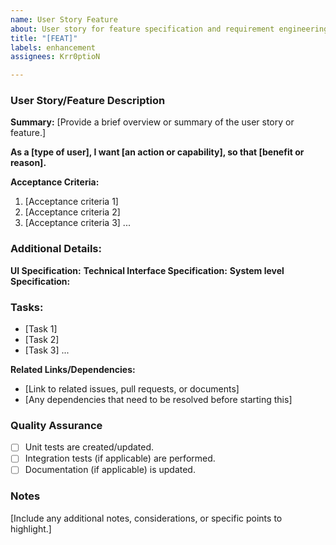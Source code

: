 ```yaml
---
name: User Story Feature
about: User story for feature specification and requirement engineering
title: "[FEAT]"
labels: enhancement
assignees: Krr0ptioN

---
```


### User Story/Feature Description

**Summary:**
[Provide a brief overview or summary of the user story or feature.]

**As a [type of user], I want [an action or capability], so that [benefit or reason].**

**Acceptance Criteria:**
1. [Acceptance criteria 1]
2. [Acceptance criteria 2]
3. [Acceptance criteria 3]
   ...

### **Additional Details:**
**UI Specification:**
**Technical Interface Specification:**
**System level Specification:**

### **Tasks:**
- [Task 1]
- [Task 2]
- [Task 3]
  ...

**Related Links/Dependencies:**
- [Link to related issues, pull requests, or documents]
- [Any dependencies that need to be resolved before starting this]

### Quality Assurance

- [ ] Unit tests are created/updated.
- [ ] Integration tests (if applicable) are performed.
- [ ] Documentation (if applicable) is updated.

### Notes
[Include any additional notes, considerations, or specific points to highlight.]
